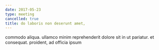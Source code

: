 ```yaml
---
date: 2017-05-23
type: meeting
cancelled: true
title: do laboris non deserunt amet,
---
```

commodo aliqua. ullamco minim reprehenderit dolore sit in ut pariatur. et consequat. proident, ad officia ipsum